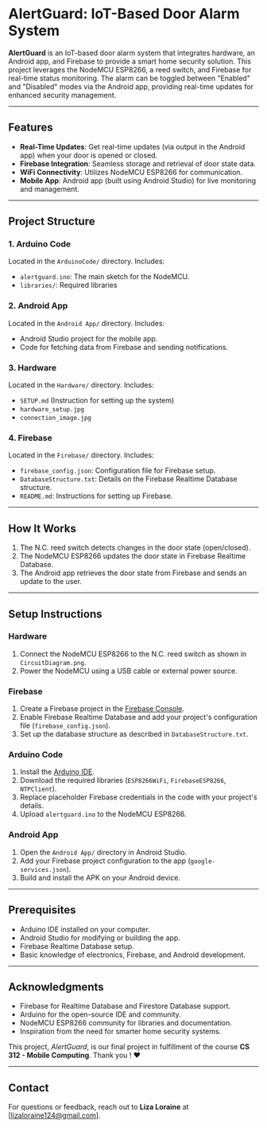 # AlertGuard: IoT-Based Door Alarm System

**AlertGuard** is an IoT-based door alarm system that integrates hardware, an Android app, and Firebase to provide a smart home security solution. This project leverages the NodeMCU ESP8266, a reed switch, and Firebase for real-time status monitoring. The alarm can be toggled between "Enabled" and "Disabled" modes via the Android app, providing real-time updates for enhanced security management.

---

## **Features**
- **Real-Time Updates**: Get real-time updates (via output in the Android app) when your door is opened or closed.
- **Firebase Integration**: Seamless storage and retrieval of door state data.
- **WiFi Connectivity**: Utilizes NodeMCU ESP8266 for communication.
- **Mobile App**: Android app (built using Android Studio) for live monitoring and management.

---

## **Project Structure**
### 1. **Arduino Code**
Located in the `ArduinoCode/` directory. Includes:
- `alertguard.ino`: The main sketch for the NodeMCU.
- `libraries/`: Required libraries

### 2. **Android App**
Located in the `Android App/` directory. Includes:
- Android Studio project for the mobile app.
- Code for fetching data from Firebase and sending notifications.

### 3. **Hardware**
Located in the `Hardware/` directory. Includes:
- `SETUP.md` (Instruction for setting up the system)
- `hardware_setup.jpg`
- `connection_image.jpg`

### 4. **Firebase**
Located in the `Firebase/` directory. Includes:
- `firebase_config.json`: Configuration file for Firebase setup.
- `DatabaseStructure.txt`: Details on the Firebase Realtime Database structure.
- `README.md`: Instructions for setting up Firebase.

---

## **How It Works**
1. The N.C. reed switch detects changes in the door state (open/closed).
2. The NodeMCU ESP8266 updates the door state in Firebase Realtime Database.
3. The Android app retrieves the door state from Firebase and sends an update to the user.

---

## **Setup Instructions**

### **Hardware**
1. Connect the NodeMCU ESP8266 to the N.C. reed switch as shown in `CircuitDiagram.png`.
2. Power the NodeMCU using a USB cable or external power source.

### **Firebase**
1. Create a Firebase project in the [Firebase Console](https://console.firebase.google.com/).
2. Enable Firebase Realtime Database and add your project's configuration file (`firebase_config.json`).
3. Set up the database structure as described in `DatabaseStructure.txt`.

### **Arduino Code**
1. Install the [Arduino IDE](https://www.arduino.cc/en/software).
2. Download the required libraries (`ESP8266WiFi`, `FirebaseESP8266`, `NTPClient`).
3. Replace placeholder Firebase credentials in the code with your project's details.
4. Upload `alertguard.ino` to the NodeMCU ESP8266.

### **Android App**
1. Open the `Android App/` directory in Android Studio.
2. Add your Firebase project configuration to the app (`google-services.json`).
3. Build and install the APK on your Android device.

---

## **Prerequisites**
- Arduino IDE installed on your computer.
- Android Studio for modifying or building the app.
- Firebase Realtime Database setup.
- Basic knowledge of electronics, Firebase, and Android development.

---

## **Acknowledgments**
- Firebase for Realtime Database and Firestore Database support.
- Arduino for the open-source IDE and community.
- NodeMCU ESP8266 community for libraries and documentation.
- Inspiration from the need for smarter home security systems.

This project, *AlertGuard*, is our final project in fulfillment of the course **CS 312 - Mobile Computing**.
Thank you ! ❤️

---

## **Contact**
For questions or feedback, reach out to **Liza Loraine** at [lizaloraine124@gmail.com].
